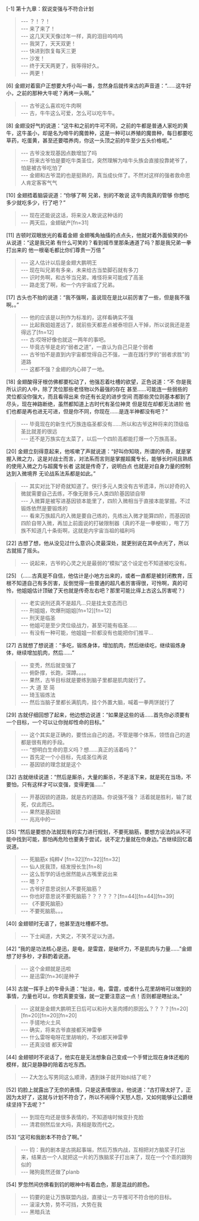 
[-1] 第十九章：叙说变强与不符合计划
>--- ？！？！<br>
>--- 来了来了！<br>
>--- 这几天天天像过年一样，真的泪目呜呜呜<br>
>--- 我哭了，天天双更！<br>
>--- 快进到恢复每天三更<br>
>--- 沙发！<br>
>--- 终于天天两更了，我等得好久。<br>
>--- 两更！<br>

[6] 金翅对着窗户正想要大呼小叫一番，忽然身后就传来古的声音道：“……这牛好小，之前的那种大牛呢？再烤一头啊。”
>--- 古爷这么喜欢吃牛肉啊<br>
>--- 古，牛牛这么可爱，怎么可以吃牛牛。<br>

[8] 金翅没好气的说道：“这牛和之前的牛可不同，之前的牛都是普通人家吃的黄牛，这牛虽小，却是名为啼牛的魔兽种，这是一种可以养殖的魔兽种，每日都要吃草药，吃蛋黄，甚至还要喂养肉，你这一头顶之前的牛至少五头价格呢。”
>--- 古爷没发现基因点数增加了吗<br>
>--- 将来古爷怕是要吃牛类圣位，突然理解为啥牛头族会直接投靠姥爷了，怕是被古爷吃怕了<br>
>--- 金翅和古爷混的也是挺熟的，真当成伙伴了。不然对这样的强者救命恩人肯定客客气气<br>

[10] 金翅捂着脑袋说道：“你够了啊 兄弟，别的不敢说 这牛肉我真的管够 你想吃多少就吃多少，行了吧？”
>--- 现在还能说这话，将来没人敢说这种话的<br>
>--- 两天后，金翅破产[fn=31]<br>

[11] 古顿时双眼放光的看着金翅 金翅嘴角抽搐的点点头，他就对着外面偷笑的仆从说道：“这是我兄弟 有什么可笑的？看到城市里那条通道了吗？那是我兄弟一拳打出来的 他一根毫毛都比你们尊贵一万倍 ”
>--- 这人估计以后是金翅大鹏明王<br>
>--- 现在叫兄弟有多亲，未来给古当垫脚石就有多刀<br>
>--- 识时务啊，和古爷当兄弟，难怪将来可能成了高圣<br>
>--- 路走宽了啊，和一个内宇宙成了兄弟。<br>

[17] 古头也不抬的说道：“我不强啊，虽说现在是比以前厉害了一些，但是我不强啊。。”
>--- 他的应该是以刑作为标准的，这样看确实不强<br>
>--- 比起我姐姐差远了，就前些天都差点被泰坦巨人干掉，所以说我还是差得远了[fn=12]<br>
>--- 古:哎呀好像也就这一两年的事吧。<br>
>--- 毕竟古爷是走的“弱者之道”，一直认为自己只是个弱者<br>
>--- 古爷怕不是直到内宇宙都觉得自己不强，一直在践行罗的“弱者求胜”的道路<br>
>--- 这都不强？金翅的内心碎了一地。<br>

[18] 金翅酸得牙根仿佛都要松动了，他强忍着吐槽的欲望，正色说道：“不 你是我所认识的人中，除了灵位那些老怪物以外最强的存在 甚至……可能连一些弱些的灵位都没你强大，而且看得出来 你还有长足的进步空间 而那些灵位则基本都到了尽头，现在神路断绝，虽然都知道上古时代有圣位神灵 但是现在却都无法进阶 他们也都是再也进无可进，但是你不同，你现在……是连半神都没有吧？”
>--- 毕竟现在的新生代万族连临圣都没有……所以和古爷这种将来的顶级临圣比就差的很远<br>
>--- 还不是万族实在太菜了，以后一个四阶高都能打爆一个万族高圣。<br>

[20] 金翅立刻得意起来，他咳嗽了声就说道：“好叫你知晓，所谓的传奇，就是掌握入微之力，这是对战士而言，对法系而言则是掌握超魔专长，能够长时间且熟练的使用入微之力与超魔专长者 这就是传奇了，说明白点 也就是对自身力量的控制达到入微境界 无论战系法系都是如此。”
>--- 其实对比下好奇就知道了。侠行多元人类没有古爷遗泽，所以好奇的入微就需要自己去练，不像无限多元人类四阶基因锁自带<br>
>--- 入微算是被写进基因锁本能里了，四阶入微相当于直接本能掌握。不过锻炼依然是要锻炼的<br>
>--- 看来万族超凡的入微是要自己练的，先练出入微才能算四阶，而基因锁四阶自带入微，再加上前面说的打破限制器（真的不是一拳梗嘛），甩了万族不知道几十条街啊，这就是内宇宙当祖的福利吗<br>

[22] 古想了想，他从没见过什么意识心灵最深处，就更别说在其中点光了，所以古就摇了摇头。
>--- 说起来，古爷的心灵之光是最弱的“模拟”这个设定也不知道被吃没有。<br>

[25] （……古真是不自信，他估计是小地方出来的，或者一直都是被封闭教育，压根不知道自己有多厉害，反倒觉得一些普通的超凡者厉害得很，可怜啊，真的可怜，他姐姐估计顶破了天也就是传奇左右吧？那里可能比得上古这么厉害呢？）
>--- 老实说刑还真不是超凡...只是挂太变态而已<br>
>--- 刑姐姐，吹爆刑姐姐[fn=12][fn=12]<br>
>--- 刑天是临圣<br>
>--- 他姐可是至少灵位级战力，甚至可能有临圣……<br>
>--- 有没有一种可能，他姐姐一阶都没有也能把你们推平…<br>

[27] 古就想了想说道：“多吃，锻炼身体，增加肌肉，然后继续吃，继续锻炼身体，继续增加肌肉，然后……”
>--- 变秃，然后就变强了<br>
>--- 俯卧撑，长跑，深蹲。。。。<br>
>--- 果然，古爷目标就是要练到脑子里都是肌肉就行了。<br>
>--- 大 道 至 简<br>
>--- 琦玉锻炼法<br>
>--- 然后当脑子里都长满肌肉，挂个外置大脑，喊着一拳两饼就行了<br>

[29] 古就仔细回想了起来，他边想边说道：“如果是这些的话……首先你必须要有一个目标，一个可以让你抛却性命的目标。”
>--- 这个其实是正确的，要悟出自己的道。不管是哪个体系，领悟自己的道都是很有用的手段。<br>
>--- “想明白生命的意义吗？想……真正的活着吗？”<br>
>--- 首先定一个小目标，先成圣位再说<br>
>--- 基因锁的理念就是这个<br>

[32] 古就继续说道：“然后是厮杀，大量的厮杀，不是活下来，就是死在当场，不要怕，只有这样才可以变强，变得更强……”
>--- 开基因锁的道路，就是古的道路。你说强不强？     活着就是胜利，输了就死，仅此而已。<br>
>--- 果然是基因锁<br>
>--- 兆兆中的一<br>

[35] “然后是要想办法就现有的实力进行规划，不要死脑筋，要想方设法的从不可能中找到可能，那怕再危险也要勇于尝试，说不定力量就在你身边。”古继续回忆着说道。
>--- 死脑筋х
纯粹√
[fn=32][fn=32][fn=32]<br>
>--- 仙人抚我顶，结发授长生[fn=8]<br>
>--- 这么哲学的话也居然能从古嘴里说出来<br>
>--- 嗯？？<br>
>--- 古爷好意思说别人不要死脑筋？<br>
>--- 你也好意思说不要死脑筋？？？？？？[fn=44][fn=44][fn=39]<br>
>--- 《不要死脑筋》<br>
>--- 不要死脑筋。。。<br>

[40] 金翅顿时无语了，他甚至连吐槽都不想。
>--- 下士闻道，大笑之，不笑不足以为道。<br>

[42] “我的是功法核心是迅，是电，是雷霆，是破坏力，不是肌肉与力量……”金翅想了好多秒，才斟酌着说道。
>--- 这个金翅就是迅啦<br>
>--- 是迅雷[fn=36]是种子<br>

[43] 古就一挥手上的牛骨头道：“扯淡，电，雷霆，或者什么花里胡哨可以做到的事情，力量也可以，你若真要变强，就一定要注意这一点！否则都是瞎扯淡。”
>--- 这就是金翅大鹏明王日后可以和孙大圣肉搏的原因么？？？？[fn=20][fn=20][fn=20][fn=20]<br>
>--- 手搓地火土风<br>
>--- 确实，将来古爷直接都天神雷拳<br>
>--- 什么雷呀电呀花里胡哨的，不如都天神雷拳<br>
>--- 还真没错
都天神雷<br>

[44] 金翅顿时不说话了，他实在是无法想象自己变成一个手臂比现在身体还粗的模样，就只是静静的陪着古吃东西。
>--- Z大怎么写男同这么顺滑，遇到妹子就开始纠结了呢？<br>

[52] 钧脸上就露出了无奈的表情，只是这表情很淡，他说道：“古打得太好了，正因为太好了，这就与计划不符合了，所以不闹得个天怒人怨，又如何能够让公爵继续坚持下去呢？”
>--- 到现在均还是很多表情的，不知道啥时候变扑克脸<br>
>--- 清君侧然后坐大吗，真相是取而代之。<br>

[53] “这可和我剧本不符合了啊。”
>--- 钧：我的剧本是古挑起事端，然后万族内战，互相把对方脑浆子打出来，结果古一个人就把这一片的万族脑浆子打出来了，现在一个个乖的跟狗似的<br>
>--- 赌狗竟然还做了planb<br>

[54] 罗忽然间仿佛看到钧的眼神中有着血色，那是混战的颜色。
>--- 钧要的是让万族联盟内战，直接让一方平推可不符合他的目标。<br>
>--- 滚滚大势，势不可挡，大势在我<br>
>--- 黑暗兵法<br>
